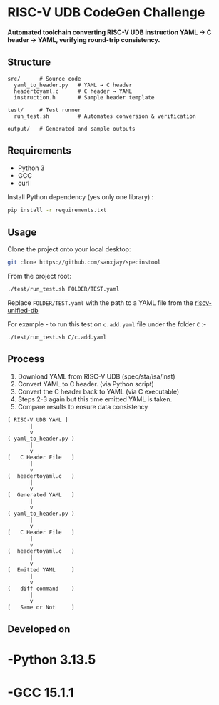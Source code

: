 # RISC-V UDB CodeGen Challenge

**Automated toolchain converting RISC-V UDB instruction YAML → C header → YAML, verifying round-trip consistency.**

##  Structure

```
src/      # Source code
  yaml_to_header.py   # YAML → C header
  headertoyaml.c      # C header → YAML
  instruction.h       # Sample header template

test/     # Test runner
  run_test.sh         # Automates conversion & verification

output/   # Generated and sample outputs
```

## Requirements

* Python 3
* GCC
* curl

Install Python dependency (yes only one library) :

```bash
pip install -r requirements.txt
```

## Usage

Clone the project onto your local desktop:

```bash
git clone https://github.com/sanxjay/specinstool
```

From the project root:

```bash
./test/run_test.sh FOLDER/TEST.yaml
```

Replace `FOLDER/TEST.yaml` with the path to a YAML file from the [riscv-unified-db](https://github.com/riscv-software-src/riscv-unified-db/tree/main/spec/std/isa/inst) 

For example - to run this test on `c.add.yaml` file under the folder `C` :-
```
./test/run_test.sh C/c.add.yaml
```

##  Process

1. Download YAML from RISC-V UDB (spec/sta/isa/inst)
2. Convert YAML to C header. (via Python script)
3. Convert the C header back to YAML (via C executable)
4. Steps 2-3 again but this time emitted YAML is taken.
5. Compare results to ensure data consistency

```
[ RISC-V UDB YAML ]
       |
       v
( yaml_to_header.py )
       |
       v
[   C Header File   ]
       |
       v
(  headertoyaml.c   )
       |
       v
[  Generated YAML   ]
       |
       v
( yaml_to_header.py )
       |
       v
[   C Header File   ]
       |
       v
(  headertoyaml.c   )
       |
       v
[  Emitted YAML     ]
       |
       v
(   diff command    )
       |
       v
[   Same or Not     ]
```

##  Developed on
# -Python 3.13.5
# -GCC 15.1.1